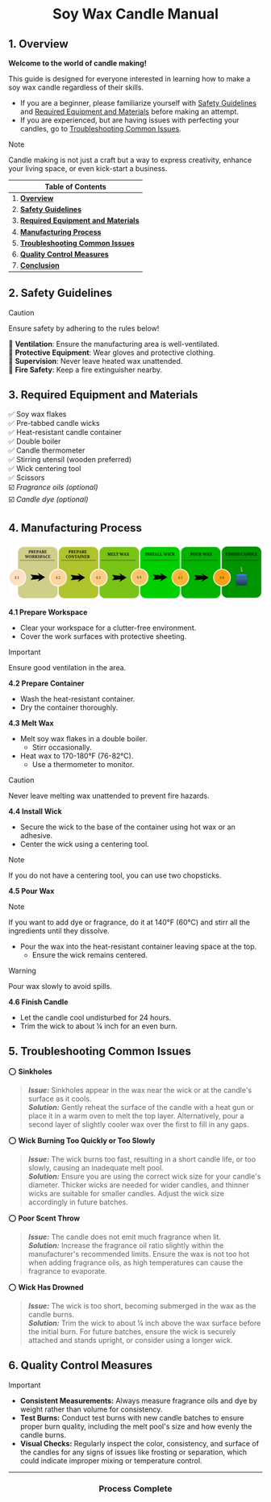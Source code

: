 <h1 align="center">Soy Wax Candle Manual</h1>

## 1. Overview

**Welcome to the world of candle making!** 

This guide is designed for everyone interested in learning how to make a soy wax candle regardless of their skills. 
- If you are a beginner, please familiarize yourself with [Safety Guidelines](#2-safety-guidelines) and [Required Equipment and Materials](#3-required-equipment-and-materials) before making an attempt.
- If you are experienced, but are having issues with perfecting your candles, go to [Troubleshooting Common Issues](#6-quality-control-measures).

> [!NOTE]
> Candle making is not just a craft but a way to express creativity, enhance your living space, or even kick-start a business. 

|Table of Contents|
|---|
|1. [**Overview**](#1-overview)|
|2. [**Safety Guidelines**](#2-safety-guidelines)|
|3. [**Required Equipment and Materials**](#3-required-equipment-and-materials)|
|4. [**Manufacturing Process**](#4-manufacturing-process)|
|5. [**Troubleshooting Common Issues**](#5-troubleshooting-common-issues)|
|6. [**Quality Control Measures**](#6-quality-control-measures)|
|7. [**Conclusion**](#7-conclusion)|
  
## 2. Safety Guidelines
> [!CAUTION]
> Ensure safety by adhering to the rules below!

🔴 **Ventilation**: Ensure the manufacturing area is well-ventilated.<br>
🔴 **Protective Equipment**: Wear gloves and protective clothing.<br>
🔴 **Supervision**: Never leave heated wax unattended.<br>
🔴 **Fire Safety**: Keep a fire extinguisher nearby.
 
## 3. Required Equipment and Materials

✅ Soy wax flakes<br>
✅ Pre-tabbed candle wicks<br>
✅ Heat-resistant candle container<br>
✅ Double boiler<br>
✅ Candle thermometer<br>
✅ Stirring utensil (wooden preferred)<br>
✅ Wick centering tool<br>
✅ Scissors<br>
☑️ _Fragrance oils (optional)_ <br>
☑️ _Candle dye (optional)_ 

## 4. Manufacturing Process

![Process Map](diagram.png)

**4.1 Prepare Workspace**
- Clear your workspace for a clutter-free environment.
- Cover the work surfaces with protective sheeting.
> [!IMPORTANT]
> Ensure good ventilation in the area.

**4.2 Prepare Container**
- Wash the heat-resistant container.
- Dry the container thoroughly. 

**4.3 Melt Wax**
- Melt soy wax flakes in a double boiler.
  - Stirr occasionally.
- Heat wax to 170-180°F (76-82°C).
  - Use a thermometer to monitor.
> [!CAUTION]
> Never leave melting wax unattended to prevent fire hazards. 

**4.4 Install Wick**
- Secure the wick to the base of the container using hot wax or an adhesive.
- Center the wick using a centering tool.
> [!NOTE]
> If you do not have a centering tool, you can use two chopsticks.

**4.5 Pour Wax**
> [!NOTE]
> If you want to add dye or fragrance, do it at 140°F (60°C) and stirr all the ingredients until they dissolve.
- Pour the wax into the heat-resistant container leaving space at the top.
  - Ensure the wick remains centered. 
> [!WARNING]
> Pour wax slowly to avoid spills.

**4.6 Finish Candle**
- Let the candle cool undisturbed for 24 hours.
- Trim the wick to about ¼ inch for an even burn.

## 5. Troubleshooting Common Issues

:o: **Sinkholes**
> _**Issue:**_ Sinkholes appear in the wax near the wick or at the candle's surface as it cools.<br>
> _**Solution:**_ Gently reheat the surface of the candle with a heat gun or place it in a warm oven to melt the top layer. Alternatively, pour a second layer of slightly cooler wax over the first to fill in any gaps.
  
:o: **Wick Burning Too Quickly or Too Slowly**
> _**Issue:**_ The wick burns too fast, resulting in a short candle life, or too slowly, causing an inadequate melt pool.<br>
> _**Solution:**_ Ensure you are using the correct wick size for your candle's diameter. Thicker wicks are needed for wider candles, and thinner wicks are suitable for smaller candles. Adjust the wick size accordingly in future batches.

:o: **Poor Scent Throw**
> _**Issue:**_ The candle does not emit much fragrance when lit.<br>
> _**Solution:**_ Increase the fragrance oil ratio slightly within the manufacturer's recommended limits. Ensure the wax is not too hot when adding fragrance oils, as high temperatures can cause the fragrance to evaporate.

:o: **Wick Has Drowned**
> _**Issue:**_ The wick is too short, becoming submerged in the wax as the candle burns.<br>
> _**Solution:**_ Trim the wick to about ¼ inch above the wax surface before the initial burn. For future batches, ensure the wick is securely attached and stands upright, or consider using a longer wick.

## 6. Quality Control Measures
> [!IMPORTANT]
> - **Consistent Measurements:** Always measure fragrance oils and dye by weight rather than volume for consistency.
> - **Test Burns:** Conduct test burns with new candle batches to ensure proper burn quality, including the melt pool's size and how evenly the candle burns.
> - **Visual Checks:** Regularly inspect the color, consistency, and surface of the candles for any signs of issues like frosting or separation, which could indicate improper mixing or temperature control.
------------
<h3 align="center">Process Complete</h3>
